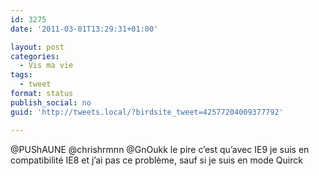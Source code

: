 ```yaml
---
id: 3275
date: '2011-03-01T13:29:31+01:00'

layout: post
categories:
  - Vis ma vie
tags:
  - tweet
format: status
publish_social: no
guid: 'http://tweets.local/?birdsite_tweet=42577204009377792'

---
```


@PUShAUNE @chrishrmnn @GnOukk le pire c’est qu’avec IE9 je suis en compatibilité IE8 et j’ai pas ce problème, sauf si je suis en mode Quirck